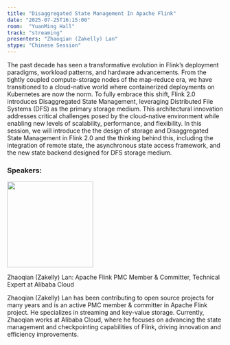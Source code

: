 ```yaml
---
title: "Disaggregated State Management In Apache Flink"
date: "2025-07-25T16:15:00"
room:  "YuanMing Hall"
track: "streaming"
presenters: "Zhaoqian (Zakelly) Lan"
stype: "Chinese Session"
---
```


The past decade has seen a transformative evolution in Flink’s deployment paradigms, workload patterns, and hardware advancements. From the tightly coupled compute-storage nodes of the map-reduce era, we have transitioned to a cloud-native world where containerized deployments on Kubernetes are now the norm. To fully embrace this shift, Flink 2.0 introduces Disaggregated State Management, leveraging Distributed File Systems (DFS) as the primary storage medium. This architectural innovation addresses critical challenges posed by the cloud-native environment while enabling new levels of scalability, performance, and flexibility.
In this session, we will introduce the the design of storage and Disaggregated State Management in Flink 2.0 and the thinking behind this, including the integration of remote state, the asynchronous state access framework, and the new state backend designed for DFS storage medium.

### Speakers:


<img src="https://sessionize.com/image/9fb0-400o400o1-3GuCetdzM1ZnG45ZrGcUgh.jpg" width="200" /><br/>

Zhaoqian (Zakelly) Lan: Apache Flink PMC Member & Committer, Technical Expert at Alibaba Cloud

Zhaoqian (Zakelly) Lan has been contributing to open source projects for many years and is an active PMC member & committer in Apache Flink project. He specializes in streaming and key-value storage. Currently, Zhaoqian works at Alibaba Cloud, where he focuses on advancing the state management and checkpointing capabilities of Flink, driving innovation and efficiency improvements.